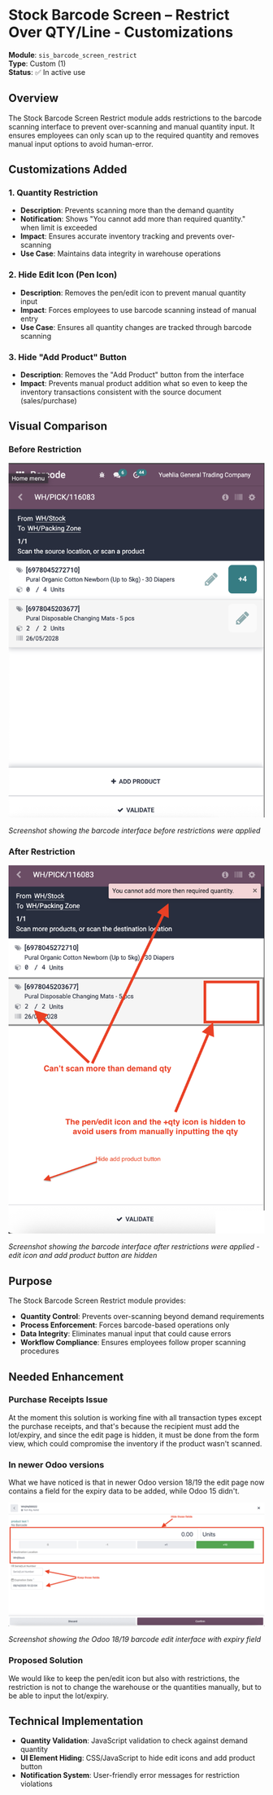 # Stock Barcode Screen – Restrict Over QTY/Line - Customizations

**Module**: `sis_barcode_screen_restrict`  
**Type**: Custom (1)  
**Status**: ✅ In active use  

## Overview
The Stock Barcode Screen Restrict module adds restrictions to the barcode scanning interface to prevent over-scanning and manual quantity input. It ensures employees can only scan up to the required quantity and removes manual input options to avoid human-error.

## Customizations Added

### 1. Quantity Restriction
- **Description**: Prevents scanning more than the demand quantity
- **Notification**: Shows "You cannot add more than required quantity." when limit is exceeded
- **Impact**: Ensures accurate inventory tracking and prevents over-scanning
- **Use Case**: Maintains data integrity in warehouse operations

### 2. Hide Edit Icon (Pen Icon)
- **Description**: Removes the pen/edit icon to prevent manual quantity input
- **Impact**: Forces employees to use barcode scanning instead of manual entry
- **Use Case**: Ensures all quantity changes are tracked through barcode scanning

### 3. Hide "Add Product" Button
- **Description**: Removes the "Add Product" button from the interface
- **Impact**: Prevents manual product addition what so even to keep the inventory transactions consistent with the source document (sales/purchase)

## Visual Comparison

### Before Restriction
![Barcode Before Restriction](../screenshots/barcode_before_restrict.png)

*Screenshot showing the barcode interface before restrictions were applied*

### After Restriction
![Barcode After Restriction](../screenshots/barcode_after_restrict.png)

*Screenshot showing the barcode interface after restrictions were applied - edit icon and add product button are hidden*

## Purpose
The Stock Barcode Screen Restrict module provides:
- **Quantity Control**: Prevents over-scanning beyond demand requirements
- **Process Enforcement**: Forces barcode-based operations only
- **Data Integrity**: Eliminates manual input that could cause errors
- **Workflow Compliance**: Ensures employees follow proper scanning procedures


## Needed Enhancement

### Purchase Receipts Issue
At the moment this solution is working fine with all transaction types except the purchase receipts, and that's because the recipient must add the lot/expiry, and since the edit page is hidden, it must be done from the form view, which could compromise the inventory if the product wasn't scanned.

### In newer Odoo versions
What we have noticed is that in newer Odoo version 18/19 the edit page now contains a field for the expiry data to be added, while Odoo 15 didn't.

![Odoo 18/19 Barcode Edit](../screenshots/odoo_18_19_barcode_edit.png)

*Screenshot showing the Odoo 18/19 barcode edit interface with expiry field*

### Proposed Solution
We would like to keep the pen/edit icon but also with restrictions, the restriction is not to change the warehouse or the quantities manually, but to be able to input the lot/expiry.

## Technical Implementation
- **Quantity Validation**: JavaScript validation to check against demand quantity
- **UI Element Hiding**: CSS/JavaScript to hide edit icons and add product button
- **Notification System**: User-friendly error messages for restriction violations